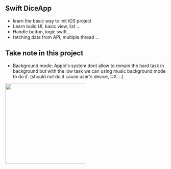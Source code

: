 ## Swift DiceApp

- learn the basic way to init iOS project
- Learn build UI, basic view, list ...
- Handle button, logic swift ...
- fetching data from API, multiple thread ...

## Take note in this project
- Background mode:
Apple's system dont allow to remain the hard task in background but with the low task we can using music background mode to do it. (should not do it cause user's device, UX ...)

<p align="row">
<img src= "https://user-images.githubusercontent.com/43869718/103744992-a6feb380-5039-11eb-9208-8154bb81bd66.gif" width="250" >
</p>
